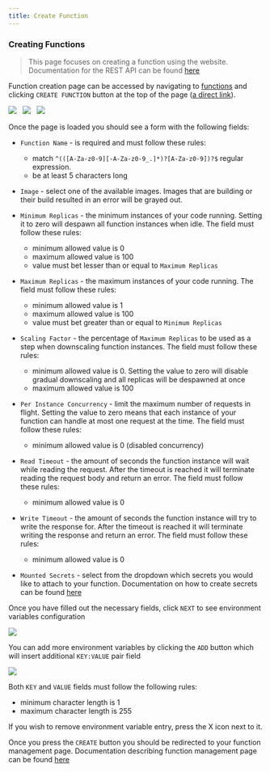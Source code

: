 ```yaml
---
title: Create Function
---
```


### Creating Functions
> This page focuses on creating a function using the website. Documentation for the REST API can be found [here](/api-docs/?urls.primaryName=gateway-api#/Functions/postFunctions)

Function creation page can be accessed by navigating to [functions](/app/functions) and clicking `CREATE FUNCTION` button at the top of the page ([a direct link](/app/functions/create)).

[![](/static/docs/functions/function_create_navbar_location.png)](/static/docs/functions/function_create_navbar_location.png)
&nbsp;
[![](/static/docs/functions/function_create_button_location.png)](/static/docs/functions/function_create_button_location.png)
&nbsp;
[![](/static/docs/functions/function_create_form_details.png)](/static/docs/functions/function_create_form_details.png)

Once the page is loaded you should see a form with the following fields:

- `Function Name` - is required and must follow these rules: 
    - match `^(([A-Za-z0-9][-A-Za-z0-9_.]*)?[A-Za-z0-9])?$` regular expression.
    - be at least 5 characters long

- `Image` - select one of the available images. Images that are building or their build resulted in an error will be grayed out.

- `Minimum Replicas` - the minimum instances of your code running. Setting it to zero will despawn all function instances when idle. The field must follow these rules:
    - minimum allowed value is 0
    - maximum allowed value is 100
    - value must bet lesser than or equal to `Maximum Replicas`

- `Maximum Replicas` - the maximum instances of your code running. The field must follow these rules:
    - minimum allowed value is 1
    - maximum allowed value is 100
    - value must bet greater than or equal to `Minimum Replicas`
    
- `Scaling Factor` - the percentage of `Maximum Replicas` to be used as a step when downscaling function instances. The field must follow these rules:
    - minimum allowed value is 0. Setting the value to zero will disable gradual downscaling and all replicas will be despawned at once
    - maximum allowed value is 100

- `Per Instance Concurrency` - limit the maximum number of requests in flight. Setting the value to zero means that each instance of your function can handle at most one request at the time. The field must follow these rules:
    - minimum allowed value is 0 (disabled concurrency)

- `Read Timeout` - the amount of seconds the function instance will wait while reading the request. After the timeout is reached it will terminate reading the request body and return an error. The field must follow these rules:
    - minimum allowed value is 0

- `Write Timeout` - the amount of seconds the function instance will try to write the response for. After the timeout is reached it will terminate writing the response and return an error. The field must follow these rules:
    - minimum allowed value is 0

- `Mounted Secrets` - select from the dropdown which secrets you would like to attach to your function. Documentation on how to create secrets can be found [here](/docs/secrets/create)


Once you have filled out the necessary fields, click `NEXT` to see environment variables configuration

[![](/static/docs/functions/function_create_form_env.png)](/static/docs/functions/function_create_form_env.png)

You can add more environment variables by clicking the `ADD` button which will insert additional `KEY:VALUE` pair field

[![](/static/docs/functions/function_create_form_env_entry.png)](/static/docs/functions/function_create_form_env_entry.png)

Both `KEY` and `VALUE` fields must follow the following rules:
   - minimum character length is 1
   - maximum character length is 255 

If you wish to remove environment variable entry, press the X icon next to it.

Once you press the `CREATE` button you should be redirected to your function management page. Documentation describing function management page can be found [here](/docs/functions/manage)